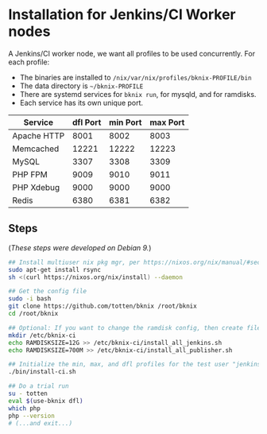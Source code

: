 # Installation for Jenkins/CI Worker nodes

A Jenkins/CI worker node, we want all profiles to be used concurrently. For each profile:

* The binaries are installed to `/nix/var/nix/profiles/bknix-PROFILE/bin`
* The data directory is `~/bknix-PROFILE`
* There are systemd services for `bknix run`, for mysqld, and for ramdisks.
* Each service has its own unique port.

| Service     | dfl Port     | min Port     | max Port     |
|-------------|--------------|--------------|--------------|
| Apache HTTP | 8001         | 8002         | 8003         |
| Memcached   | 12221        | 12222        | 12223        |
| MySQL       | 3307         | 3308         | 3309         |
| PHP FPM     | 9009         | 9010         | 9011         |
| PHP Xdebug  | 9000         | 9000         | 9000         |
| Redis       | 6380         | 6381         | 6382         |

## Steps

(*These steps were developed on Debian 9.*)

```bash
## Install multiuser nix pkg mgr, per https://nixos.org/nix/manual/#sect-multi-user-installation
sudo apt-get install rsync
sh <(curl https://nixos.org/nix/install) --daemon

## Get the config file
sudo -i bash
git clone https://github.com/totten/bknix /root/bknix
cd /root/bknix

## Optional: If you want to change the ramdisk config, then create files like:
mkdir /etc/bknix-ci
echo RAMDISKSIZE=12G >> /etc/bknix-ci/install_all_jenkins.sh
echo RAMDISKSIZE=700M >> /etc/bknix-ci/install_all_publisher.sh

## Initialize the min, max, and dfl profiles for the test user "jenkins"
./bin/install-ci.sh

## Do a trial run
su - totten
eval $(use-bknix dfl)
which php
php --version
# (...and exit...)
```
